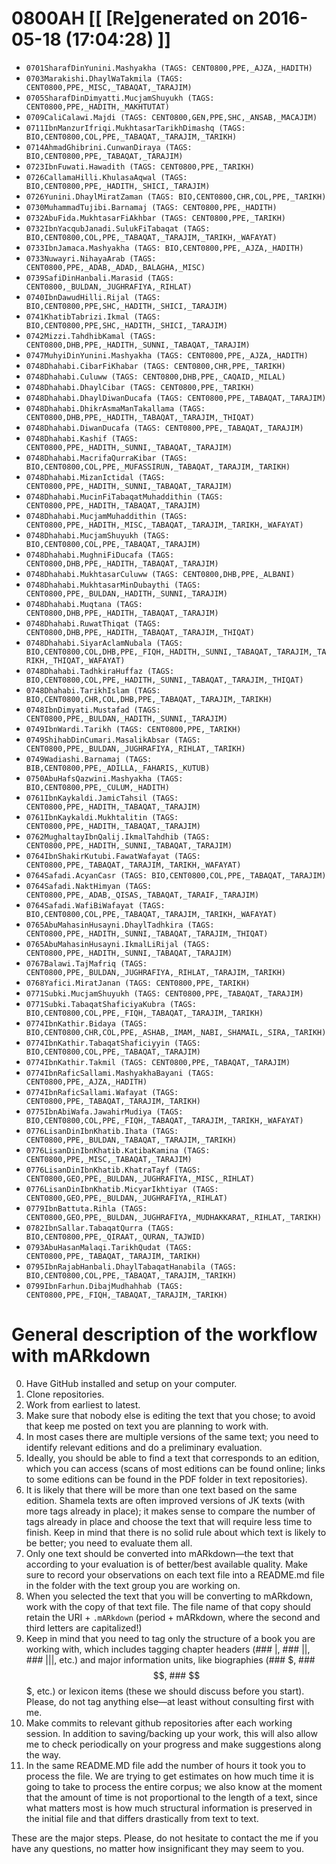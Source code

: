 # 0800AH [[ [Re]generated on 2016-05-18 (17:04:28) ]]

* `0701SharafDinYunini.Mashyakha (TAGS: CENT0800,PPE,_AJZA,_HADITH)`
* `0703Marakishi.DhaylWaTakmila (TAGS: CENT0800,PPE,_MISC,_TABAQAT,_TARAJIM)`
* `0705SharafDinDimyatti.MucjamShuyukh (TAGS: CENT0800,PPE,_HADITH,_MAKHTUTAT)`
* `0709CaliCalawi.Majdi (TAGS: CENT0800,GEN,PPE,SHC,_ANSAB,_MACAJIM)`
* `0711IbnManzurIfriqi.MukhtasarTarikhDimashq (TAGS: BIO,CENT0800,COL,PPE,_TABAQAT,_TARAJIM,_TARIKH)`
* `0714AhmadGhibrini.CunwanDiraya (TAGS: BIO,CENT0800,PPE,_TABAQAT,_TARAJIM)`
* `0723IbnFuwati.Hawadith (TAGS: CENT0800,PPE,_TARIKH)`
* `0726CallamaHilli.KhulasaAqwal (TAGS: BIO,CENT0800,PPE,_HADITH,_SHICI,_TARAJIM)`
* `0726Yunini.DhaylMiratZaman (TAGS: BIO,CENT0800,CHR,COL,PPE,_TARIKH)`
* `0730MuhammadTujibi.Barnamaj (TAGS: CENT0800,PPE,_HADITH)`
* `0732AbuFida.MukhtasarFiAkhbar (TAGS: CENT0800,PPE,_TARIKH)`
* `0732IbnYacqubJanadi.SulukFiTabaqat (TAGS: BIO,CENT0800,COL,PPE,_TABAQAT,_TARAJIM,_TARIKH,_WAFAYAT)`
* `0733IbnJamaca.Mashyakha (TAGS: BIO,CENT0800,PPE,_AJZA,_HADITH)`
* `0733Nuwayri.NihayaArab (TAGS: CENT0800,PPE,_ADAB,_ADAD,_BALAGHA,_MISC)`
* `0739SafiDinHanbali.Marasid (TAGS: CENT0800,_BULDAN,_JUGHRAFIYA,_RIHLAT)`
* `0740IbnDawudHilli.Rijal (TAGS: BIO,CENT0800,PPE,SHC,_HADITH,_SHICI,_TARAJIM)`
* `0741KhatibTabrizi.Ikmal (TAGS: BIO,CENT0800,PPE,SHC,_HADITH,_SHICI,_TARAJIM)`
* `0742Mizzi.TahdhibKamal (TAGS: CENT0800,DHB,PPE,_HADITH,_SUNNI,_TABAQAT,_TARAJIM)`
* `0747MuhyiDinYunini.Mashyakha (TAGS: CENT0800,PPE,_AJZA,_HADITH)`
* `0748Dhahabi.CibarFiKhabar (TAGS: CENT0800,CHR,PPE,_TARIKH)`
* `0748Dhahabi.Culuww (TAGS: CENT0800,DHB,PPE,_CAQAID,_MILAL)`
* `0748Dhahabi.DhaylCibar (TAGS: CENT0800,PPE,_TARIKH)`
* `0748Dhahabi.DhaylDiwanDucafa (TAGS: CENT0800,PPE,_TABAQAT,_TARAJIM)`
* `0748Dhahabi.DhikrAsmaManTakallama (TAGS: CENT0800,DHB,PPE,_HADITH,_TABAQAT,_TARAJIM,_THIQAT)`
* `0748Dhahabi.DiwanDucafa (TAGS: CENT0800,PPE,_TABAQAT,_TARAJIM)`
* `0748Dhahabi.Kashif (TAGS: CENT0800,PPE,_HADITH,_SUNNI,_TABAQAT,_TARAJIM)`
* `0748Dhahabi.MacrifaQurraKibar (TAGS: BIO,CENT0800,COL,PPE,_MUFASSIRUN,_TABAQAT,_TARAJIM,_TARIKH)`
* `0748Dhahabi.MizanIctidal (TAGS: CENT0800,PPE,_HADITH,_SUNNI,_TABAQAT,_TARAJIM)`
* `0748Dhahabi.MucinFiTabaqatMuhaddithin (TAGS: CENT0800,PPE,_HADITH,_TABAQAT,_TARAJIM)`
* `0748Dhahabi.MucjamMuhaddithin (TAGS: CENT0800,PPE,_HADITH,_MISC,_TABAQAT,_TARAJIM,_TARIKH,_WAFAYAT)`
* `0748Dhahabi.MucjamShuyukh (TAGS: BIO,CENT0800,COL,PPE,_TABAQAT,_TARAJIM)`
* `0748Dhahabi.MughniFiDucafa (TAGS: CENT0800,DHB,PPE,_HADITH,_TABAQAT,_TARAJIM)`
* `0748Dhahabi.MukhtasarCuluww (TAGS: CENT0800,DHB,PPE,_ALBANI)`
* `0748Dhahabi.MukhtasarMinDubaythi (TAGS: CENT0800,PPE,_BULDAN,_HADITH,_SUNNI,_TARAJIM)`
* `0748Dhahabi.Muqtana (TAGS: CENT0800,DHB,PPE,_HADITH,_TABAQAT,_TARAJIM)`
* `0748Dhahabi.RuwatThiqat (TAGS: CENT0800,DHB,PPE,_HADITH,_TABAQAT,_TARAJIM,_THIQAT)`
* `0748Dhahabi.SiyarAclamNubala (TAGS: BIO,CENT0800,COL,DHB,PPE,_FIQH,_HADITH,_SUNNI,_TABAQAT,_TARAJIM,_TARIKH,_THIQAT,_WAFAYAT)`
* `0748Dhahabi.TadhkiraHuffaz (TAGS: BIO,CENT0800,COL,PPE,_HADITH,_SUNNI,_TABAQAT,_TARAJIM,_THIQAT)`
* `0748Dhahabi.TarikhIslam (TAGS: BIO,CENT0800,CHR,COL,DHB,PPE,_TABAQAT,_TARAJIM,_TARIKH)`
* `0748IbnDimyati.Mustafad (TAGS: CENT0800,PPE,_BULDAN,_HADITH,_SUNNI,_TARAJIM)`
* `0749IbnWardi.Tarikh (TAGS: CENT0800,PPE,_TARIKH)`
* `0749ShihabDinCumari.MasalikAbsar (TAGS: CENT0800,PPE,_BULDAN,_JUGHRAFIYA,_RIHLAT,_TARIKH)`
* `0749Wadiashi.Barnamaj (TAGS: BIB,CENT0800,PPE,_ADILLA,_FAHARIS,_KUTUB)`
* `0750AbuHafsQazwini.Mashyakha (TAGS: BIO,CENT0800,PPE,_CULUM,_HADITH)`
* `0761IbnKaykaldi.JamicTahsil (TAGS: CENT0800,PPE,_HADITH,_TABAQAT,_TARAJIM)`
* `0761IbnKaykaldi.Mukhtalitin (TAGS: CENT0800,PPE,_HADITH,_TABAQAT,_TARAJIM)`
* `0762MughaltayIbnQalij.IkmalTahdhib (TAGS: CENT0800,PPE,_HADITH,_SUNNI,_TABAQAT,_TARAJIM)`
* `0764IbnShakirKutubi.FawatWafayat (TAGS: CENT0800,PPE,_TABAQAT,_TARAJIM,_TARIKH,_WAFAYAT)`
* `0764Safadi.AcyanCasr (TAGS: BIO,CENT0800,COL,PPE,_TABAQAT,_TARAJIM)`
* `0764Safadi.NaktHimyan (TAGS: CENT0800,PPE,_ADAB,_QISAS,_TABAQAT,_TARAIF,_TARAJIM)`
* `0764Safadi.WafiBiWafayat (TAGS: BIO,CENT0800,COL,PPE,_TABAQAT,_TARAJIM,_TARIKH,_WAFAYAT)`
* `0765AbuMahasinHusayni.DhaylTadhkira (TAGS: CENT0800,PPE,_HADITH,_SUNNI,_TABAQAT,_TARAJIM,_THIQAT)`
* `0765AbuMahasinHusayni.IkmalLiRijal (TAGS: CENT0800,PPE,_HADITH,_SUNNI,_TABAQAT,_TARAJIM)`
* `0767Balawi.TajMafriq (TAGS: CENT0800,PPE,_BULDAN,_JUGHRAFIYA,_RIHLAT,_TARAJIM,_TARIKH)`
* `0768Yafici.MiratJanan (TAGS: CENT0800,PPE,_TARIKH)`
* `0771Subki.MucjamShuyukh (TAGS: CENT0800,PPE,_TABAQAT,_TARAJIM)`
* `0771Subki.TabaqatShaficiyaKubra (TAGS: BIO,CENT0800,COL,PPE,_FIQH,_TABAQAT,_TARAJIM,_TARIKH)`
* `0774IbnKathir.Bidaya (TAGS: BIO,CENT0800,CHR,COL,PPE,_ASHAB,_IMAM,_NABI,_SHAMAIL,_SIRA,_TARIKH)`
* `0774IbnKathir.TabaqatShaficiyyin (TAGS: BIO,CENT0800,COL,PPE,_TABAQAT,_TARAJIM)`
* `0774IbnKathir.Takmil (TAGS: CENT0800,PPE,_TABAQAT,_TARAJIM)`
* `0774IbnRaficSallami.MashyakhaBayani (TAGS: CENT0800,PPE,_AJZA,_HADITH)`
* `0774IbnRaficSallami.Wafayat (TAGS: CENT0800,PPE,_TABAQAT,_TARAJIM,_TARIKH)`
* `0775IbnAbiWafa.JawahirMudiya (TAGS: BIO,CENT0800,COL,PPE,_FIQH,_TABAQAT,_TARAJIM,_TARIKH,_WAFAYAT)`
* `0776LisanDinIbnKhatib.Ihata (TAGS: CENT0800,PPE,_BULDAN,_TABAQAT,_TARAJIM,_TARIKH)`
* `0776LisanDinIbnKhatib.KatibaKamina (TAGS: CENT0800,PPE,_MISC,_TABAQAT,_TARAJIM)`
* `0776LisanDinIbnKhatib.KhatraTayf (TAGS: CENT0800,GEO,PPE,_BULDAN,_JUGHRAFIYA,_MISC,_RIHLAT)`
* `0776LisanDinIbnKhatib.MicyarIkhtiyar (TAGS: CENT0800,GEO,PPE,_BULDAN,_JUGHRAFIYA,_RIHLAT)`
* `0779IbnBattuta.Rihla (TAGS: CENT0800,GEO,PPE,_BULDAN,_JUGHRAFIYA,_MUDHAKKARAT,_RIHLAT,_TARIKH)`
* `0782IbnSallar.TabaqatQurra (TAGS: BIO,CENT0800,PPE,_QIRAAT,_QURAN,_TAJWID)`
* `0793AbuHasanMalaqi.TarikhQudat (TAGS: CENT0800,PPE,_TABAQAT,_TARAJIM,_TARIKH)`
* `0795IbnRajabHanbali.DhaylTabaqatHanabila (TAGS: BIO,CENT0800,COL,PPE,_TABAQAT,_TARAJIM,_TARIKH)`
* `0799IbnFarhun.DibajMudhahhab (TAGS: CENT0800,PPE,_FIQH,_TABAQAT,_TARAJIM,_TARIKH)`


# General description of the workflow with mARkdown

0. Have GitHub installed and setup on your computer.
1. Clone repositories.
2. Work from earliest to latest.
3. Make sure that nobody else is editing the text that you chose; to avoid that keep me posted on text you are planning to work with. 
4. In most cases there are multiple versions of the same text; you need to identify relevant editions and do a preliminary evaluation. 
5. Ideally,  you should be able to find a text that corresponds to an edition,  which you can access (scans of most editions can be found online; links to some editions can be found in the PDF folder in text repositories). 
6. It is likely that there will be more than one text based on the same edition. Shamela texts are often improved versions of JK texts (with more tags already in place);  it makes sense to compare the number of tags already in place and choose the text that will require less time to finish. Keep in mind that there is no solid rule about which text is likely to be better; you need to evaluate them all.
7. Only one text should be converted into mARkdown—the text that according to your evaluation is of better/best available quality. Make sure to record your observations on each text file into a README.md file in the folder with the text group you are working on. 
8. When you selected the text that you will be converting to mARkdown, work with the copy of that text file. The file name of that copy should retain the URI + `.mARkdown` (period + mARkdown,  where the second and third letters are capitalized!) 
9. Keep in mind that you need to tag only the structure of a book you are working with,  which includes tagging chapter headers (### |,  ### ||,  ### |||, etc.) and major information units, like biographies (### $,  ### $$,  ### $$$,  etc.) or lexicon items (these we should discuss before you start). Please,  do not tag anything else—at least without consulting first with me. 
10. Make commits to relevant github repositories after each working session.  In addition to saving/backing up your work,  this will also allow me to check periodically on your progress and make suggestions along the way.
11. In the same README.MD file add the number of hours it took you to process the file. We are trying to get estimates on how much time it is going to take to process the entire corpus; we also know at the moment that the amount of time is not proportional to the length of a text, since what matters most is how much structural information is preserved in the initial file and that differs drastically from text to text.

These are the major steps.  Please,  do not hesitate to contact the me if you have any questions, no matter how insignificant they may seem to you.

